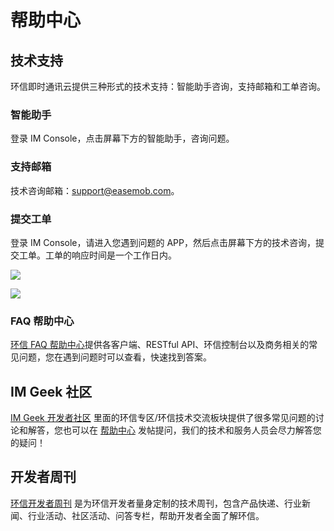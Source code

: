 # 帮助中心

<Toc />

## 技术支持

环信即时通讯云提供三种形式的技术支持：智能助手咨询，支持邮箱和工单咨询。

### 智能助手

登录 IM Console，点击屏幕下方的智能助手，咨询问题。

### 支持邮箱

技术咨询邮箱：support@easemob.com。

### 提交工单

登录 IM Console，请进入您遇到问题的 APP，然后点击屏幕下方的技术咨询，提交工单。工单的响应时间是一个工作日内。

![](@static/images/product/help-ticket1.jpeg)

![](@static/images/product/help-ticket2.jpeg)

### FAQ 帮助中心

[环信 FAQ 帮助中心](https://faq.easemob.com/)提供各客户端、RESTful API、环信控制台以及商务相关的常见问题，您在遇到问题时可以查看，快速找到答案。

## IM Geek 社区

[IM Geek 开发者社区](https://www.imgeek.org) 里面的环信专区/环信技术交流板块提供了很多常见问题的讨论和解答，您也可以在 [帮助中心](https://www.easemob.com/support) 发帖提问，我们的技术和服务人员会尽力解答您的疑问！

## 开发者周刊

[环信开发者周刊](https://www.easemob.com/weekly) 是为环信开发者量身定制的技术周刊，包含产品快递、行业新闻、行业活动、社区活动、问答专栏，帮助开发者全面了解环信。
